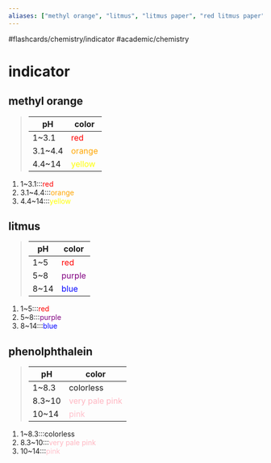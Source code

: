 ```yaml
---
aliases: ["methyl orange", "litmus", "litmus paper", "red litmus paper", "blue litmus paper", "phenolphthalein"]
---
```


#flashcards/chemistry/indicator #academic/chemistry

# indicator

## methyl orange
> pH | color
> -|-
> 1~3.1 | <span style="color: red;">red</span>
> 3.1~4.4 | <span style="color: orange;">orange</span>
> 4.4~14 | <span style="color: yellow;">yellow</span>
1. 1~3.1:::<span style="color: red;">red</span> <!--SR:!2022-07-06,65,250!2022-06-04,41,230-->
2. 3.1~4.4:::<span style="color: orange;">orange</span> <!--SR:!2022-06-16,52,250!2022-06-23,52,230-->
3. 4.4~14:::<span style="color: yellow;">yellow</span> <!--SR:!2022-07-10,69,250!2022-07-11,51,230-->

## litmus
> pH | color
> -|-
> 1~5 | <span style="color: red;">red</span>
> 5~8 | <span style="color: purple; background-color: white;">purple</span>
> 8~14 | <span style="color: blue; background-color:white;">blue</a>
1. 1~5:::<span style="color: red;">red</span> <!--SR:!2022-09-01,103,270!2022-06-12,49,250-->
2. 5~8:::<span style="color: purple; background-color: white;">purple</span> <!--SR:!2022-08-13,84,250!2022-06-12,41,230-->
3. 8~14:::<span style="color: blue; background-color:white;">blue</a> <!--SR:!2022-08-12,90,270!2022-07-05,56,250-->

## phenolphthalein
> pH | color
> -|-
> 1~8.3 | colorless
> 8.3~10 | <span style="color: lightPink;">very pale pink</span>
> 10~14 | <span style="color: pink;">pink</span>
1. 1~8.3:::colorless <!--SR:!2022-07-03,57,250!2022-05-25,1,230-->
2. 8.3~10:::<span style="color: lightPink;">very pale pink</span> <!--SR:!2022-06-15,52,250!2022-06-11,33,230-->
3. 10~14:::<span style="color: pink;">pink</span> <!--SR:!2022-06-10,49,250!2022-06-29,58,230-->
